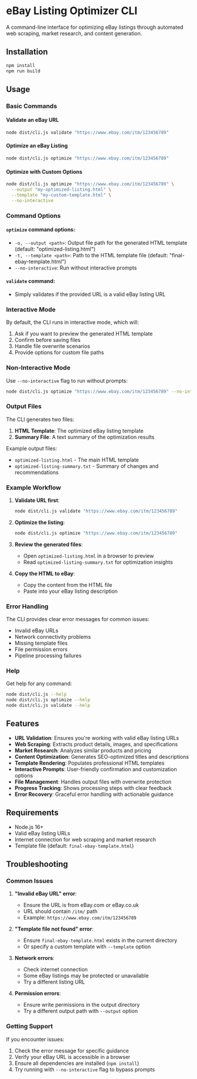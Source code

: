 # eBay Listing Optimizer CLI

A command-line interface for optimizing eBay listings through automated web scraping, market research, and content generation.

## Installation

```bash
npm install
npm run build
```

## Usage

### Basic Commands

#### Validate an eBay URL
```bash
node dist/cli.js validate "https://www.ebay.com/itm/123456789"
```

#### Optimize an eBay Listing
```bash
node dist/cli.js optimize "https://www.ebay.com/itm/123456789"
```

#### Optimize with Custom Options
```bash
node dist/cli.js optimize "https://www.ebay.com/itm/123456789" \
  --output "my-optimized-listing.html" \
  --template "my-custom-template.html" \
  --no-interactive
```

### Command Options

#### `optimize` command options:
- `-o, --output <path>`: Output file path for the generated HTML template (default: "optimized-listing.html")
- `-t, --template <path>`: Path to the HTML template file (default: "final-ebay-template.html")
- `--no-interactive`: Run without interactive prompts

#### `validate` command:
- Simply validates if the provided URL is a valid eBay listing URL

### Interactive Mode

By default, the CLI runs in interactive mode, which will:
1. Ask if you want to preview the generated HTML template
2. Confirm before saving files
3. Handle file overwrite scenarios
4. Provide options for custom file paths

### Non-Interactive Mode

Use `--no-interactive` flag to run without prompts:
```bash
node dist/cli.js optimize "https://www.ebay.com/itm/123456789" --no-interactive
```

### Output Files

The CLI generates two files:
1. **HTML Template**: The optimized eBay listing template
2. **Summary File**: A text summary of the optimization results

Example output files:
- `optimized-listing.html` - The main HTML template
- `optimized-listing-summary.txt` - Summary of changes and recommendations

### Example Workflow

1. **Validate URL first**:
   ```bash
   node dist/cli.js validate "https://www.ebay.com/itm/123456789"
   ```

2. **Optimize the listing**:
   ```bash
   node dist/cli.js optimize "https://www.ebay.com/itm/123456789"
   ```

3. **Review the generated files**:
   - Open `optimized-listing.html` in a browser to preview
   - Read `optimized-listing-summary.txt` for optimization insights

4. **Copy the HTML to eBay**:
   - Copy the content from the HTML file
   - Paste into your eBay listing description

### Error Handling

The CLI provides clear error messages for common issues:
- Invalid eBay URLs
- Network connectivity problems
- Missing template files
- File permission errors
- Pipeline processing failures

### Help

Get help for any command:
```bash
node dist/cli.js --help
node dist/cli.js optimize --help
node dist/cli.js validate --help
```

## Features

- **URL Validation**: Ensures you're working with valid eBay listing URLs
- **Web Scraping**: Extracts product details, images, and specifications
- **Market Research**: Analyzes similar products and pricing
- **Content Optimization**: Generates SEO-optimized titles and descriptions
- **Template Rendering**: Populates professional HTML templates
- **Interactive Prompts**: User-friendly confirmation and customization options
- **File Management**: Handles output files with overwrite protection
- **Progress Tracking**: Shows processing steps with clear feedback
- **Error Recovery**: Graceful error handling with actionable guidance

## Requirements

- Node.js 16+ 
- Valid eBay listing URLs
- Internet connection for web scraping and market research
- Template file (default: `final-ebay-template.html`)

## Troubleshooting

### Common Issues

1. **"Invalid eBay URL" error**:
   - Ensure the URL is from eBay.com or eBay.co.uk
   - URL should contain `/itm/` path
   - Example: `https://www.ebay.com/itm/123456789`

2. **"Template file not found" error**:
   - Ensure `final-ebay-template.html` exists in the current directory
   - Or specify a custom template with `--template` option

3. **Network errors**:
   - Check internet connection
   - Some eBay listings may be protected or unavailable
   - Try a different listing URL

4. **Permission errors**:
   - Ensure write permissions in the output directory
   - Try a different output path with `--output` option

### Getting Support

If you encounter issues:
1. Check the error message for specific guidance
2. Verify your eBay URL is accessible in a browser
3. Ensure all dependencies are installed (`npm install`)
4. Try running with `--no-interactive` flag to bypass prompts